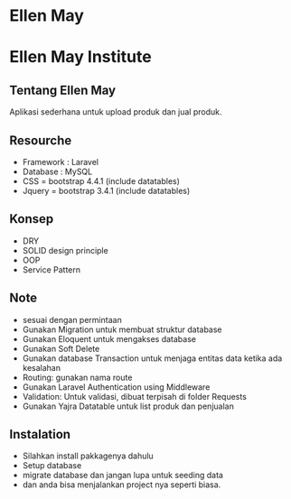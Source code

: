 # Ellen May
Ellen May Institute
=======

## Tentang Ellen May

Aplikasi sederhana untuk upload produk dan jual produk.

## Resourche
- Framework : Laravel
- Database : MySQL
- CSS = bootstrap 4.4.1 (include datatables)
- Jquery = bootstrap 3.4.1 (include datatables)

## Konsep
- DRY
- SOLID design principle
- OOP
- Service Pattern

## Note
- sesuai dengan permintaan
- Gunakan Migration untuk membuat struktur database
- Gunakan Eloquent untuk mengakses database
- Gunakan Soft Delete
- Gunakan database Transaction untuk menjaga entitas data ketika ada kesalahan
- Routing: gunakan nama route
- Gunakan Laravel Authentication using Middleware
- Validation: Untuk validasi, dibuat terpisah di folder Requests
- Gunakan Yajra Datatable untuk list produk dan penjualan

## Instalation

- Silahkan install pakkagenya dahulu
- Setup database
- migrate database dan jangan lupa untuk seeding data
- dan anda bisa menjalankan project nya seperti biasa.
